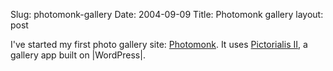Slug: photomonk-gallery
Date: 2004-09-09
Title: Photomonk gallery
layout: post

I&#39;ve started my first photo gallery site: <a href="http://media.redmonk.net/photomonk">Photomonk</a>. It uses <a href="http://weblogtoolscollection.com/archives/2004/06/14/pictorialis-ii-ready-for-download/">Pictorialis II</a>, a gallery app built on |WordPress|.
